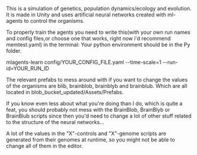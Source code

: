 This is a simulation of genetics, population dynamics/ecology and evolution.
It is made in Unity and uses artificial neural networks created with ml-agents to control the
organisms.

To properly train the agents you need to write this(with your own run names and config files,or choose one that works, right now i'd recommend memtest.yaml) 
in the terminal:
Your python environment should be in the Py folder.

mlagents-learn config/YOUR_CONFIG_FILE.yaml --time-scale=1 --run-id=YOUR_RUN_ID 

The relevant prefabs to mess around with if you want to change the values of the organisms are blib, brainblob, brainblyb and brainblub. Which are all located in blob_bucket_updated/Assets/Prefabs. 

If you know even less about what you're doing than I do, which is quite a feat, you should probably not mess with the BrainBlob, BrainBlyb or BrainBlub scripts since then you'd need to change a lot of other stuff related to the structure of the neural networks...

A lot of the values in the "X"-controls and "X"-genome scripts are generated from their genomes at runtime, so you might not be able to change all of them in the editor. 
